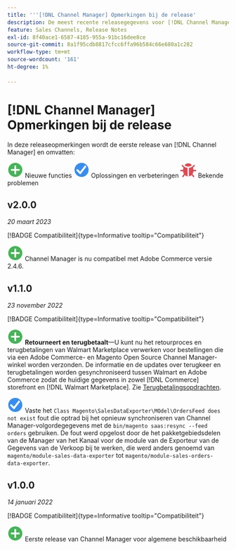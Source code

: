 ```yaml
---
title: '''[!DNL Channel Manager] Opmerkingen bij de release'
description: De meest recente releasegegevens voor [!DNL Channel Manager] uit Adobe Commerce.
feature: Sales Channels, Release Notes
exl-id: 8f40ace1-6587-4185-955a-91bc16dee8ce
source-git-commit: 8a1f95cdb8817cfcc6ffa96b584c66e680a1c282
workflow-type: tm+mt
source-wordcount: '161'
ht-degree: 1%

---
```


# [!DNL Channel Manager] Opmerkingen bij de release

In deze releaseopmerkingen wordt de eerste release van [!DNL Channel Manager] en omvatten:

![Nieuw](../assets/new.svg) Nieuwe functies
![Probleem opgelost](../assets/fix.svg) Oplossingen en verbeteringen
![Bekend probleem](../assets/bug.svg) Bekende problemen


## v2.0.0

*20 maart 2023*

[!BADGE Compatibiliteit]{type=Informative tooltip="Compatibiliteit"}

![Nieuw](../assets/new.svg)<!--CHAN-5893--> Channel Manager is nu compatibel met Adobe Commerce versie 2.4.6.

## v1.1.0

*23 november 2022*

[!BADGE Compatibiliteit]{type=Informative tooltip="Compatibiliteit"}

![Nieuw](../assets/new.svg)<!--CHAN-5204--> **Retourneert en terugbetaalt**—U kunt nu het retourproces en terugbetalingen van Walmart Marketplace verwerken voor bestellingen die via een Adobe Commerce- en Magento Open Source Channel Manager-winkel worden verzonden. De informatie en de updates over terugkeer en terugbetalingen worden gesynchroniseerd tussen Walmart en Adobe Commerce zodat de huidige gegevens in zowel [!DNL Commerce] storefront en [!DNL Walmart Marketplace]. Zie [Terugbetalingsopdrachten](return-refund-orders.md).

![Vast](../assets/fix.svg)<!--CHAN-5661--> Vaste het `Class Magento\SalesDataExporter\MOdel\OrdersFeed does not exist` fout die optrad bij het opnieuw synchroniseren van Channel Manager-volgordegegevens met de `bin/magento saas:resync --feed orders` gebruiken. De fout werd opgelost door de het pakketgebiedsdelen van de Manager van het Kanaal voor de module van de Exporteur van de Gegevens van de Verkoop bij te werken, die werd anders genoemd van `magento/module-sales-data-exporter` tot `magento/module-sales-orders-data-exporter`.

## v1.0.0

*14 januari 2022*

[!BADGE Compatibiliteit]{type=Informative tooltip="Compatibiliteit"}

![Nieuw](../assets/new.svg) Eerste release van Channel Manager voor algemene beschikbaarheid

